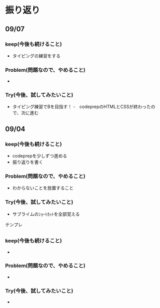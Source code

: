 # 振り返り

## 09/07

### keep(今後も続けること)

- タイピングの練習をする

### Problem(問題なので、やめること)

- 

### Try(今後、試してみたいこと)

- タイピング練習でBを目指す！
-　codeprepのHTMLとCSSが終わったので、次に進む




## 09/04

### keep(今後も続けること)

- codeprepを少しずつ進める
- 振り返りを書く

### Problem(問題なので、やめること)

- わからないことを放置すること

### Try(今後、試してみたいこと)

- サブライムのｼｮｰﾄｶｯﾄを全部覚える



テンプレ


## 

### keep(今後も続けること)

- 

### Problem(問題なので、やめること)

- 

### Try(今後、試してみたいこと)

- 
